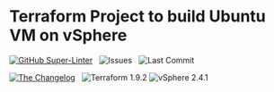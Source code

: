 # Terraform Project to build Ubuntu VM on vSphere

[![GitHub Super-Linter](https://github.com/DonBower/terraform-vsphere-ubuntu/actions/workflows/code-quality.yml/badge.svg?style=for-the-badge)](https://github.com/marketplace/actions/super-linter)&nbsp;&nbsp;
![Issues](https://img.shields.io/github/issues/DonBower/terraform-vsphere-ubuntu?style=for-the-badge)&nbsp;&nbsp;
![Last Commit](https://img.shields.io/github/last-commit/DonBower/terraform-vsphere-ubuntu?style=for-the-badge&logo=github)&nbsp;&nbsp;

[![The Changelog](https://img.shields.io/badge/The%20Changelog-Read-blue?style=for-the-badge&logo=github)](CHANGELOG.md)&nbsp;&nbsp;
![Terraform 1.9.2](https://img.shields.io/badge/HashiCorp%20Terraform-1.4.6-blue?style=for-the-badge&logo=terraform&logoColor=white)
![vSphere 2.4.1](https://img.shields.io/badge/HashiCorp%20vSphere-2.4.1-blue?style=for-the-badge&logo=terraform&logoColor=white)



